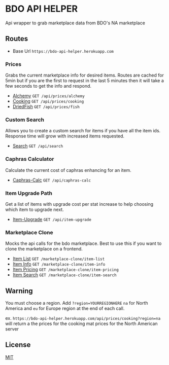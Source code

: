 # BDO API HELPER

Api wrapper to grab marketplace data from BDO's NA marketplace

## Routes

- Base Url `https://bdo-api-helper.herokuapp.com`

### Prices

Grabs the current marketplace info for desired items. Routes are cached for 5min but if you are the first to request in the last 5 minutes then it will take a few seconds to get the info and respond.

- [Alchemy](docs/prices/alchemy.md) `GET /api/prices/alchemy`
- [Cooking](docs/prices/cooking.md) `GET /api/prices/cooking`
- [DriedFish](docs/prices/fish.md) `GET /api/prices/fish`

### Custom Search

Allows you to create a custom search for items if you have all the item ids. Response time will grow with increased items requested.

- [Search](docs/search.md) `GET /api/search`

### Caphras Calculator

Calculate the current cost of caphras enhancing for an item.

- [Caphras-Calc](docs/caphrasCalc.md) `GET /api/caphras-calc`

### Item Upgrade Path

Get a list of items with upgrade cost per stat increase to help choosing which item to upgrade next.

- [Item-Upgrade](docs/itemUpgrade.md) `GET /api/item-upgrade`

### Marketplace Clone

Mocks the api calls for the bdo marketplace. Best to use this if you want to clone the marketplace on a frontend.

- [Item List](docs/mpClone/itemList.md) `GET /marketplace-clone/item-list`
- [Item Info](docs/mpClone/itemInfo.md) `GET /marketplace-clone/item-info`
- [Item Pricing](docs/mpClone/itemPricing.md) `GET /marketplace-clone/item-pricing`
- [Item Search](docs/mpClone/itemSearch.md) `GET /marketplace-clone/item-search`

## Warning

You must choose a region. Add `?region=YOURREGIONHERE` `na` for North America and `eu` for Europe region at the end of each call.

ex. `https://bdo-api-helper.herokuapp.com/api/prices/cooking?region=na` will return a the prices for the cooking mat prices for the North American server

## License

[MIT](https://choosealicense.com/licenses/mit/)
